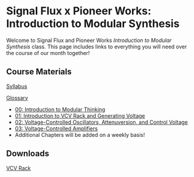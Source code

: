 # Signal Flux x Pioneer Works: Introduction to Modular Synthesis

Welcome to Signal Flux and Pioneer Works *Introduction to Modular Synthesis* class.  This page includes links to everything you will need over the course of our month together!



## Course Materials

[Syllabus](./syllabus.md)

[Glossary](./glossary.md)

- [00: Introduction to Modular Thinking](./Chapter-00/chapter00.md)
- [01: Introduction to VCV Rack and Generating Voltage](./Chapter-01/chapter01.md)
- [02: Voltage-Controlled Oscillators, Attenuversion, and Control Voltage](./Chapter-02/chapter02.md)
- [03: Voltage-Controlled Amplifiers](./Chapter-03/chapter03.md)
- Additional Chapters will be added on a weekly basis!

## Downloads

[VCV Rack](vcvrack.com)

